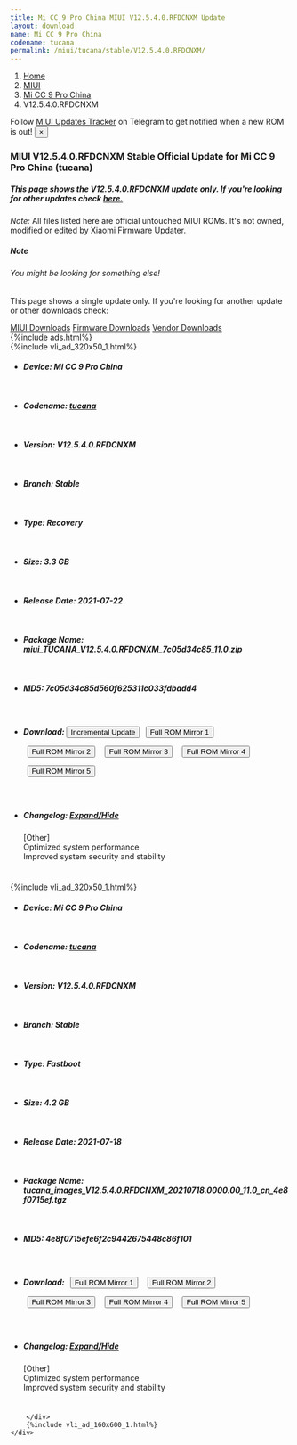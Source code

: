 ```yaml
---
title: Mi CC 9 Pro China MIUI V12.5.4.0.RFDCNXM Update
layout: download
name: Mi CC 9 Pro China
codename: tucana
permalink: /miui/tucana/stable/V12.5.4.0.RFDCNXM/
---
```

<nav aria-label="breadcrumb">
    <ol class="breadcrumb">
        <li class="breadcrumb-item"><a href="/">Home</a></li>
        <li class="breadcrumb-item"><a href="/miui/">MIUI</a></li>
        <li class="breadcrumb-item"><a href="/miui/tucana/">Mi CC 9 Pro China</a></li>
        <li class="breadcrumb-item active" aria-current="page">V12.5.4.0.RFDCNXM</li>
    </ol>
</nav>
<div class="alert alert-primary alert-dismissible fade show" role="alert">
    Follow <a href="https://t.me/MIUIUpdatesTracker" class="alert-link">MIUI Updates Tracker</a> on Telegram to get
    notified when a new ROM is out!
    <button type="button" class="close" data-dismiss="alert" aria-label="Close">
        <span aria-hidden="true">&times;</span>
    </button>
</div>
<div class="col-12 mx-auto">
    <h3 class="title bg-light p-2 rounded">MIUI V12.5.4.0.RFDCNXM Stable Official Update for Mi CC 9 Pro China (tucana)</h3>
    <h5>This page shows the V12.5.4.0.RFDCNXM update only. If you're looking for other updates check
        <a href="/miui/tucana/">here.</a></h5>
    <p><i>Note: </i>All files listed here are official untouched MIUI ROMs.
        It's not owned, modified or edited by Xiaomi Firmware Updater.</p>
    <div class="card">
        <div class="card-body">
            <h5 class="card-title">Note</h5>
            <h6 class="card-subtitle mb-2 text-muted">You might be looking for something else!</h6>
            <p class="card-text">This page shows a single update only.
                If you're looking for another update or other downloads check:</p>
            <a href="/miui/" class="card-link">MIUI Downloads</a>
            <a href="/firmware/" class="card-link">Firmware Downloads</a>
            <a href="/vendor/" class="card-link">Vendor Downloads</a>
        </div>
    </div>
    {%include ads.html%}
    <div class="row justify-content-center">
        <div class="col-10" id="downloads">
                    <div class="card card-body">
            {%include vli_ad_320x50_1.html%}
            <ul class="list-unstyled">
                <li style="padding-bottom: 10px;">
                    <h5><b>Device: </b>Mi CC 9 Pro China</h5>
                </li>
                <li style="padding-bottom: 10px;">
                    <h5><b>Codename: </b> <a href="/miui/tucana/" target="_blank">tucana</a> </h5>
                </li>
                <li style="padding-bottom: 10px;">
                    <h5><b>Version: </b>V12.5.4.0.RFDCNXM</h5>
                </li>
                <li style="padding-bottom: 10px;">
                    <h5><b>Branch: </b>Stable</h5>
                </li>
                <li style="padding-bottom: 10px;">
                    <h5><b>Type: </b>Recovery</h5>
                </li>
                <li style="padding-bottom: 10px;">
                    <h5><b>Size: </b>3.3 GB</h5>
                </li>
                <li style="padding-bottom: 10px;">
                    <h5><b>Release Date: </b>2021-07-22</h5>
                </li>
                <li style="padding-bottom: 10px;">
                    <h5><b>Package Name: </b><span id="filename" class="text-dark">miui_TUCANA_V12.5.4.0.RFDCNXM_7c05d34c85_11.0.zip</span></h5>
                </li>
                <li style="padding-bottom: 10px;">
                    <h5><b>MD5: </b><span id="md5" class="text-muted">7c05d34c85d560f625311c033fdbadd4</span></h5>
                </li>
                <li style="padding-bottom: 10px;">
                    <h5><b>Download: </b><button type="button" id="incremental_download" class="btn btn-warning" onclick="window.open('https://bigota.d.miui.com/V12.5.4.0.RFDCNXM/miui-blockota-tucana-V12.5.2.0.RFDCNXM-V12.5.4.0.RFDCNXM-202926ecac-11.0.zip', '_blank');"><i class="fa fa-download"></i> Incremental Update</button> <button type="button" id="download" class="btn btn-primary" style="margin: 7px;" onclick="window.open('https://cdn-ota.azureedge.net/V12.5.4.0.RFDCNXM/miui_TUCANA_V12.5.4.0.RFDCNXM_7c05d34c85_11.0.zip', '_blank');"><i class="fa fa-download"></i> Full ROM Mirror 1</button> <button type="button" id="download" class="btn btn-primary" style="margin: 7px;" onclick="window.open('https://cdnorg.d.miui.com/V12.5.4.0.RFDCNXM/miui_TUCANA_V12.5.4.0.RFDCNXM_7c05d34c85_11.0.zip', '_blank');"><i class="fa fa-download"></i> Full ROM Mirror 2</button> <button type="button" id="download" class="btn btn-primary" style="margin: 7px;" onclick="window.open('https://bn.d.miui.com/V12.5.4.0.RFDCNXM/miui_TUCANA_V12.5.4.0.RFDCNXM_7c05d34c85_11.0.zip', '_blank');"><i class="fa fa-download"></i> Full ROM Mirror 3</button> <button type="button" id="download" class="btn btn-primary" style="margin: 7px;" onclick="window.open('https://bigota.d.miui.com/V12.5.4.0.RFDCNXM/miui_TUCANA_V12.5.4.0.RFDCNXM_7c05d34c85_11.0.zip', '_blank');"><i class="fa fa-download"></i> Full ROM Mirror 4</button> <button type="button" id="download" class="btn btn-primary" style="margin: 7px;" onclick="window.open('https://hugeota.d.miui.com/V12.5.4.0.RFDCNXM/miui_TUCANA_V12.5.4.0.RFDCNXM_7c05d34c85_11.0.zip', '_blank');"><i class="fa fa-download"></i> Full ROM Mirror 5</button></h5>
                </li>
                <li style="padding-bottom: 10px;">
                    <h5><b>Changelog: </b><a href="#tucana_1_changelog" data-toggle="collapse" role="button"
                            aria-expanded="false" aria-controls="tucana_1_changelog"> <i class="fa fa-arrow-down"
                                aria-hidden="true"></i> Expand/Hide</a></h5>
                    <div class="collapse" id="tucana_1_changelog">
                        <p id="changelog_text">[Other]<br>Optimized system performance<br>Improved system security and stability</p>
                    </div>
                </li>
            </ul>
        </div>
        <div class="card card-body">
            {%include vli_ad_320x50_1.html%}
            <ul class="list-unstyled">
                <li style="padding-bottom: 10px;">
                    <h5><b>Device: </b>Mi CC 9 Pro China</h5>
                </li>
                <li style="padding-bottom: 10px;">
                    <h5><b>Codename: </b> <a href="/miui/tucana/" target="_blank">tucana</a> </h5>
                </li>
                <li style="padding-bottom: 10px;">
                    <h5><b>Version: </b>V12.5.4.0.RFDCNXM</h5>
                </li>
                <li style="padding-bottom: 10px;">
                    <h5><b>Branch: </b>Stable</h5>
                </li>
                <li style="padding-bottom: 10px;">
                    <h5><b>Type: </b>Fastboot</h5>
                </li>
                <li style="padding-bottom: 10px;">
                    <h5><b>Size: </b>4.2 GB</h5>
                </li>
                <li style="padding-bottom: 10px;">
                    <h5><b>Release Date: </b>2021-07-18</h5>
                </li>
                <li style="padding-bottom: 10px;">
                    <h5><b>Package Name: </b><span id="filename" class="text-dark">tucana_images_V12.5.4.0.RFDCNXM_20210718.0000.00_11.0_cn_4e8f0715ef.tgz</span></h5>
                </li>
                <li style="padding-bottom: 10px;">
                    <h5><b>MD5: </b><span id="md5" class="text-muted">4e8f0715efe6f2c9442675448c86f101</span></h5>
                </li>
                <li style="padding-bottom: 10px;">
                    <h5><b>Download: </b> <button type="button" id="download" class="btn btn-primary" style="margin: 7px;" onclick="window.open('https://cdn-ota.azureedge.net/V12.5.4.0.RFDCNXM/tucana_images_V12.5.4.0.RFDCNXM_20210718.0000.00_11.0_cn_4e8f0715ef.tgz', '_blank');"><i class="fa fa-download"></i> Full ROM Mirror 1</button> <button type="button" id="download" class="btn btn-primary" style="margin: 7px;" onclick="window.open('https://cdnorg.d.miui.com/V12.5.4.0.RFDCNXM/tucana_images_V12.5.4.0.RFDCNXM_20210718.0000.00_11.0_cn_4e8f0715ef.tgz', '_blank');"><i class="fa fa-download"></i> Full ROM Mirror 2</button> <button type="button" id="download" class="btn btn-primary" style="margin: 7px;" onclick="window.open('https://bn.d.miui.com/V12.5.4.0.RFDCNXM/tucana_images_V12.5.4.0.RFDCNXM_20210718.0000.00_11.0_cn_4e8f0715ef.tgz', '_blank');"><i class="fa fa-download"></i> Full ROM Mirror 3</button> <button type="button" id="download" class="btn btn-primary" style="margin: 7px;" onclick="window.open('https://bigota.d.miui.com/V12.5.4.0.RFDCNXM/tucana_images_V12.5.4.0.RFDCNXM_20210718.0000.00_11.0_cn_4e8f0715ef.tgz', '_blank');"><i class="fa fa-download"></i> Full ROM Mirror 4</button> <button type="button" id="download" class="btn btn-primary" style="margin: 7px;" onclick="window.open('https://hugeota.d.miui.com/V12.5.4.0.RFDCNXM/tucana_images_V12.5.4.0.RFDCNXM_20210718.0000.00_11.0_cn_4e8f0715ef.tgz', '_blank');"><i class="fa fa-download"></i> Full ROM Mirror 5</button></h5>
                </li>
                <li style="padding-bottom: 10px;">
                    <h5><b>Changelog: </b><a href="#tucana_2_changelog" data-toggle="collapse" role="button"
                            aria-expanded="false" aria-controls="tucana_2_changelog"> <i class="fa fa-arrow-down"
                                aria-hidden="true"></i> Expand/Hide</a></h5>
                    <div class="collapse" id="tucana_2_changelog">
                        <p id="changelog_text">[Other]<br>Optimized system performance<br>Improved system security and stability</p>
                    </div>
                </li>
            </ul>
        </div>

        </div>
        {%include vli_ad_160x600_1.html%}
    </div>
</div>

